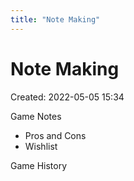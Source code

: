 ```yaml
---
title: "Note Making"
---
```

# Note Making

Created: 2022-05-05 15:34

Game Notes
-   Pros and Cons
-   Wishlist

Game History

